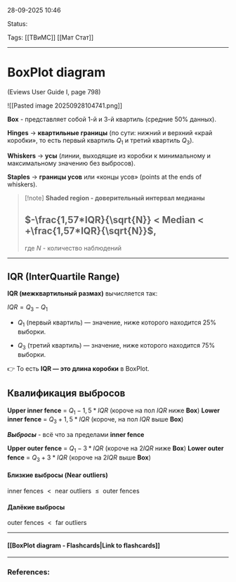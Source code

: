 
28-09-2025 10:46

Status: 

Tags: [[ТВиМС]] [[Мат Стат]]

---
# BoxPlot diagram

(Eviews User Guide I, page 798)


![[Pasted image 20250928104741.png]]

**Box** - представляет собой 1-й и 3-й квартиль (средние 50% данных).
	
**Hinges** → **квартильные границы** (по сути: нижний и верхний «край коробки», то есть первый квартиль $Q_1$ и третий квартиль $Q_3$​).
	
**Whiskers** → **усы** (линии, выходящие из коробки к минимальному и максимальному значению без выбросов).
	
**Staples** →  **границы усов** или «концы усов» (points at the ends of whiskers).


> [!note] **Shaded region - доверительный интервал медианы**
> ## $-\frac{1,57*IQR}{\sqrt{N}} < Median < +\frac{1,57*IQR}{\sqrt{N}}$,
> где $N$ - количество наблюдений

---

## IQR (InterQuartile Range)

**IQR (межквартильный размах)** вычисляется так:

$IQR = Q_3 - Q_1$​

- $Q_1$ (первый квартиль) — значение, ниже которого находится 25% выборки.
    
- $Q_3$​ (третий квартиль) — значение, ниже которого находится 75% выборки.
    

👉 То есть **IQR — это длина коробки** в BoxPlot.


## Квалификация выбросов


**Upper inner fence** = $Q_1 - 1,5*IQR$ (короче на пол $IQR$ ниже **Box**)
**Lower inner fence** = $Q_3 + 1,5*IQR$ (короче, на пол $IQR$ выше **Box**)

***Выбросы*** - всё что за пределами **inner fence**

**Upper outer fence** = $Q_1 - 3*IQR$ (короче на $2IQR$ ниже **Box**)
**Lower outer fence** = $Q_3 + 3*IQR$ (короче на $2IQR$ выше **Box**)



#### Близкие выбросы (Near outliers)

$\text{inner fences } < \text{ near outliers } \le \text{ outer fences}$

#### Далёкие выбросы

$\text{outer fences } < \text{ far outliers }$



----
#### [[BoxPlot diagram - Flashcards|Link to flashcards]]



---
### References:

